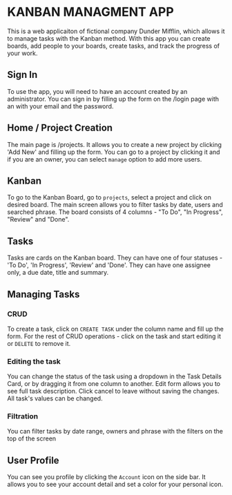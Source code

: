 # KANBAN MANAGMENT APP

This is a web applicaiton of fictional company Dunder Mifflin, which allows it to manage tasks with the Kanban method. With this app you can create boards, add people to your boards, create tasks, and track the progress of your work.

## Sign In

To use the app, you will need to have an account created by an administrator. You can sign in by filling up the form on the /login page with an with your email and the password.

## Home / Project Creation

The main page is /projects. It allows you to create a new project by clicking 'Add New' and filling up the form. You can go to a project by clicking it and if you are an owner, you can select `manage` option to add more users.

## Kanban

To go to the Kanban Board, go to `projects`, select a project and click on desired board. The main screen allows you to filter tasks by date, users and searched phrase. The board consists of 4 columns - "To Do", "In Progress", "Review" and "Done".

## Tasks
Tasks are cards on the Kanban board. They can have one of four statuses - 'To Do', 'In Progress', 'Review' and 'Done'. They can have one assignee only, a due date, title and summary.

## Managing Tasks

### CRUD
To create a task, click on `CREATE TASK` under the column name and fill up the form. For the rest of CRUD operations - click on the task and start editing it or `DELETE` to remove it.

### Editing the task
You can change the status of the task using a dropdown in the Task Details Card, or by dragging it from one column to another.
Edit form allows you to see full task description. Click cancel to leave without saving the changes. All task's values can be changed.

### Filtration
You can filter tasks by date range, owners and phrase with the filters on the top of the screen


## User Profile
You can see you profile by clicking the `Account` icon on the side bar. It allows you to see your account detail and set a color for your personal icon.




